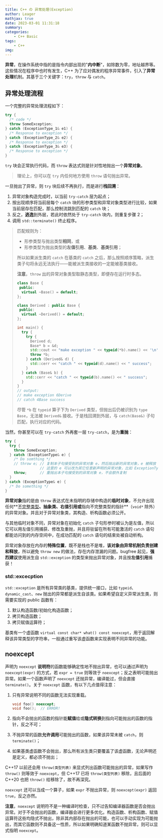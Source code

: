 ```yaml
---
title: C++ の 异常处理(Exception)
author: Leager
mathjax: true
date: 2023-03-01 11:31:18
summary:
categories:
    - C++ Basic
tags:
    - C++
img:
---
```


**异常**，在操作系统中指的是指令内部出现的"**内中断**"，如除数为零，地址越界等。这些情况在程序中也时有发生，C++ 为了应对偶发的程序异常事件，引入了**异常处理**机制。其基于三个关键字：`try`，`throw` 与 `catch`。

<!--more-->

## 异常处理流程

一个完整的异常处理流程如下：

```c++
try {
  /* code */
  throw SomeException;
} catch (ExceptionType_1& e1) {
  /* Response to exception */
} catch (ExceptionType_2& e2) {
  /* Response to exception */
} catch (ExceptionType_3& e3) {
  /* Response to exception */
}
```

`try` 块会正常执行代码，而 `throw` 表达式则是针对性地抛出一个**异常对象**。

> 理论上，你可以在 `try` 内任何地方使用 `throw` 语句抛出异常。

一旦抛出了异常，则 `try` 块后续不再执行，而是进行**栈回溯**：

1. 异常对象构造完成时，以当前 `try-catch` 层为起点；
2. 按出现顺序将当前层每个 `catch` 块的形参类型和异常对象类型进行比较，如果当前层存在匹配，那么控制流跳到匹配的 `catch` 块；
3. 反之，**逃逸**到外层，若此时依然处于 `try-catch` 块内，则重复步骤 2；
4. 调用 `std::terminate()` 终止程序。

> 匹配规则为：
>
> - 形参类型与抛出类型**相同**，或
> - 形参类型为抛出类型的**左值引用**、**基类**、**基类引用**；
>
> 所以如果派生类的 `catch` 在基类的 `catch` 之后，那么按照顺序策略，派生类子句将永远无法执行——能被派生类接收的一定能被基类接收。
>
> **注意**，`throw` 出的异常对象类型取静态类型，即便存在运行时多态。
>
> ```c++
> class Base {
>  public:
>   virtual ~Base() = default;
> };
> 
> class Derived : public Base {
>  public:
>   virtual ~Derived() = default;
> };
> 
> int main() {
>   try {
>     try {
>       Derived d;
>       Base* b = &d;
>       std::cout << "make exception " << typeid(*b).name() << '\n';
>       throw *b;
>     } catch (Derived& d) {
>       std::cerr << "catch " << typeid(d).name() << " success";
>     }
>   } catch (Base& b) {
>     std::cerr << "catch " << typeid(b).name() << " success";
>   }
> }
> // output:
> // make exception 6Derive
> // catch 4Base success
> ```
>
> 尽管 `*b` 在 `typeid` 算子下为 `Derived` 类型，但抛出后仍被识别为 `type Base`，无法被 `Derived&` 接收。于是栈回溯到外层，与 `catch(Base&)` 子句匹配，执行对应的代码。

当然，你甚至可以在 `try-catch` 外再套一层 `try-catch`，是为**重抛**：

```c++
try {
  try {
    throw SomeException;
  } catch (ExceptionType& e) {
    /* Do somthing */
    // throw e; // 复制本子句接受到的异常对象 e，然后抛出新的异常对象，e 被释放
                // 这里的 e 可以改为其它任意新声明的异常对象，比如 ExceptionType e1; throw e1;
    throw;      // 重抛出本子句接受到的异常对象 e，不会额外复制
  }
} catch (ExceptionType& e) {
  /* Do something */
}
```

**异常对象**指的是由 `throw` 表达式在未指明的存储中构造的**临时对象**，不允许出现任何**[不完整类型](https://zh.cppreference.com/w/cpp/language/type#.E4.B8.8D.E5.AE.8C.E6.95.B4.E7.B1.BB.E5.9E.8B)**、**抽象类**、**右值引用**或**指向不完整类型的指针**（`void*` 除外）的异常对象。并且对于异常对象类，其构造、析构函数必须公开。

与其他临时对象不同，异常对象在初始化 `catch` 子句形参时被认为是左值，所以它可以用左值引用捕获、修改及重抛，并且将驻留在所有可能激活的 `catch` 语句都能访问到的内存空间中，在成功匹配的 `catch` 语句的结束处被自动析构。

异常对象存放在内存的**特殊位置**，既不是栈也不是堆，**该对象由异常机制负责创建和释放**，所以避免 `throw new` 的做法，存在内存泄漏的问题。bugfree 起见，**强烈建议**使用派生自 `std::exception` 的类型来抛出异常对象，并且按**左值引用**捕获！

### std::excecption

`std::exception` 是所有异常类的基类，提供统一接口，比如 `typeid`、`dynamic_cast`、`new` 抛出的异常都是派生自该类。如果希望自定义异常派生类，则需要实现的 public 函数有：

1. 默认构造函数/初始化构造函数；
2. 拷贝构造函数；
3. 拷贝赋值运算符；

基类有一个虚函数 `virtual const char* what() const noexcept`，用于返回解释该异常类型的字符串，一般通过重写该虚函数来实现表明不同异常的功能。

## noexcept

声明为 `noexcept` **说明符**的函数能够确定性地不抛出异常，也可以通过声明为 `noexcept(expr)` 的方式，若 `expr = true` 则等效于 `noexcept`；反之表明可能抛出异常。如果一个函数声明了 `noexcept` 还抛异常，编译能过，但会直接 `terminate()`。关于 `noexcept` 函数，有以下几点值得注意：

1. 只有异常说明不同的函数无法实现重载。

    ```c++
    void foo() noexcept;
    void foo();  // ERROR!
    ```

2. 指向不会抛出的函数的指针能**赋值**给或**隐式转换**到指向可能抛出的函数的指针，反之不可；
3. 不抛异常的函数**允许调用**可能抛出的函数，如果该异常未被 `catch`，则 `terminate()`；
4. 如果基类虚函数不会抛出，那么所有派生类只要覆盖了该虚函数，无论声明还是定义，都必须不抛出；

C++17 以前还会用 `throw(类型列表)` 来显式列出函数可能抛出的异常，如果写作 `throw()` 则等效于 `noexcept`，但 C++17 已将 `throw(类型列表)` 移除，且后面的 C++20 也把 `throw()` 给移除了，故不再深究。

`noexcept` 还可以当成一个算子，如果 `expr` 不抛出异常，则 `noexcept(expr)` 返回 `true`，反之亦然。

**注意**，`noexcept` 说明符不是一种编译时检查，只不过告知编译器函数是否会抛出异常。对于不会抛出的函数，编译器会进行更多优化。构造函数、析构函数、赋值运算符这些均隐式不抛出，除非其内部存在抛出的可能，也可以手动实现为可能抛出，而其它函数则不具备这一性质，所以如果明确知道某函数不抛异常，则可以显式指明 `noexcept`。
